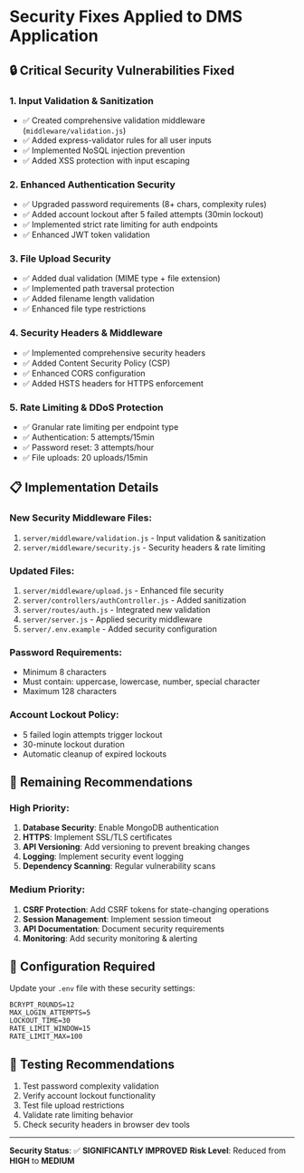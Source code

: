 # Security Fixes Applied to DMS Application

## 🔒 Critical Security Vulnerabilities Fixed

### 1. **Input Validation & Sanitization**
- ✅ Created comprehensive validation middleware (`middleware/validation.js`)
- ✅ Added express-validator rules for all user inputs
- ✅ Implemented NoSQL injection prevention
- ✅ Added XSS protection with input escaping

### 2. **Enhanced Authentication Security**
- ✅ Upgraded password requirements (8+ chars, complexity rules)
- ✅ Added account lockout after 5 failed attempts (30min lockout)
- ✅ Implemented strict rate limiting for auth endpoints
- ✅ Enhanced JWT token validation

### 3. **File Upload Security**
- ✅ Added dual validation (MIME type + file extension)
- ✅ Implemented path traversal protection
- ✅ Added filename length validation
- ✅ Enhanced file type restrictions

### 4. **Security Headers & Middleware**
- ✅ Implemented comprehensive security headers
- ✅ Added Content Security Policy (CSP)
- ✅ Enhanced CORS configuration
- ✅ Added HSTS headers for HTTPS enforcement

### 5. **Rate Limiting & DDoS Protection**
- ✅ Granular rate limiting per endpoint type
- ✅ Authentication: 5 attempts/15min
- ✅ Password reset: 3 attempts/hour
- ✅ File uploads: 20 uploads/15min

## 📋 Implementation Details

### New Security Middleware Files:
1. `server/middleware/validation.js` - Input validation & sanitization
2. `server/middleware/security.js` - Security headers & rate limiting

### Updated Files:
1. `server/middleware/upload.js` - Enhanced file security
2. `server/controllers/authController.js` - Added sanitization
3. `server/routes/auth.js` - Integrated new validation
4. `server/server.js` - Applied security middleware
5. `server/.env.example` - Added security configuration

### Password Requirements:
- Minimum 8 characters
- Must contain: uppercase, lowercase, number, special character
- Maximum 128 characters

### Account Lockout Policy:
- 5 failed login attempts trigger lockout
- 30-minute lockout duration
- Automatic cleanup of expired lockouts

## 🚨 Remaining Recommendations

### High Priority:
1. **Database Security**: Enable MongoDB authentication
2. **HTTPS**: Implement SSL/TLS certificates
3. **API Versioning**: Add versioning to prevent breaking changes
4. **Logging**: Implement security event logging
5. **Dependency Scanning**: Regular vulnerability scans

### Medium Priority:
1. **CSRF Protection**: Add CSRF tokens for state-changing operations
2. **Session Management**: Implement session timeout
3. **API Documentation**: Document security requirements
4. **Monitoring**: Add security monitoring & alerting

## 🔧 Configuration Required

Update your `.env` file with these security settings:
```env
BCRYPT_ROUNDS=12
MAX_LOGIN_ATTEMPTS=5
LOCKOUT_TIME=30
RATE_LIMIT_WINDOW=15
RATE_LIMIT_MAX=100
```

## 🧪 Testing Recommendations

1. Test password complexity validation
2. Verify account lockout functionality
3. Test file upload restrictions
4. Validate rate limiting behavior
5. Check security headers in browser dev tools

---
**Security Status**: ✅ **SIGNIFICANTLY IMPROVED**
**Risk Level**: Reduced from **HIGH** to **MEDIUM**
